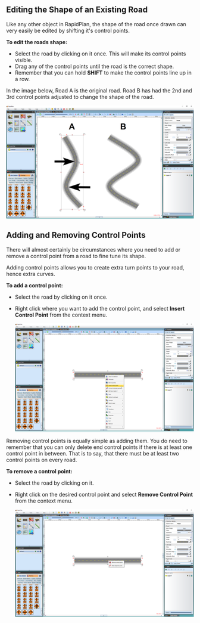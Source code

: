 ## Editing the Shape of an Existing Road

Like any other object in RapidPlan, the shape of the road once drawn can very easily be edited by shifting it's control points.

**To edit the roads shape:**

 - Select the road by clicking on it once. This will make its control
   points visible.
 - Drag any of the control points until the road is the correct shape.
 - Remember that you can hold **SHIFT** to make the control points line up in a row.

In the image below, Road A is the original road. Road B has had the 2nd and 3rd control points adjusted to change the shape of the road.

![Road_Control_Points](./assets/Road_Control_Points.png)

## Adding and Removing Control Points 

There will almost certainly be circumstances where you need to add or remove a control point from a road to fine tune its shape.

Adding control points allows you to create extra turn points to your road, hence extra curves.

**To add a control point:**

 - Select the road by clicking on it once.
 - Right click where you want to add the control point, and select **Insert Control Point** from the context menu.

    ![Adding_a_Control_Point](./assets/Adding_a_Control_Point.png)

Removing control points is equally simple as adding them. You do need to remember that you can only delete end control points if there is at least one control point in between. That is to say, that there must be at least two control points on every road.

**To remove a control point:** 

 - Select the road by clicking on it.
 - Right click on the desired control point and select **Remove Control Point** from the context menu.

    ![Removing_a_Control_Point](./assets/Removing_a_Control_Point.png)

